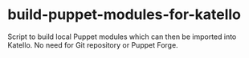 # build-puppet-modules-for-katello
Script to build local Puppet modules which can then be imported into Katello. No need for Git repository or Puppet Forge.
